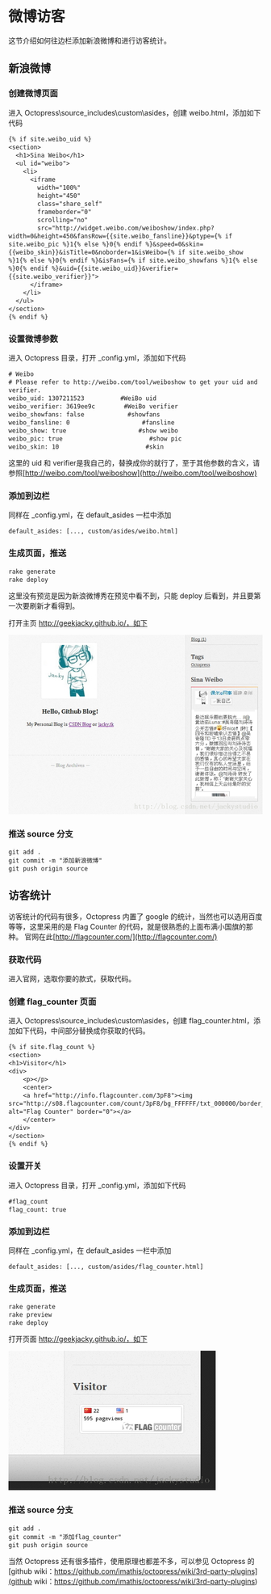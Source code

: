 # 微博访客

这节介绍如何往边栏添加新浪微博和进行访客统计。

## 新浪微博

### 创建微博页面

进入 Octopress\source\_includes\custom\asides，创建 weibo.html，添加如下代码

```
{% if site.weibo_uid %}  
<section>  
  <h1>Sina Weibo</h1>  
  <ul id="weibo">  
    <li>  
      <iframe   
        width="100%"   
        height="450"   
        class="share_self"   
        frameborder="0"   
        scrolling="no"   
        src="http://widget.weibo.com/weiboshow/index.php?width=0&height=450&fansRow={{site.weibo_fansline}}&ptype={% if site.weibo_pic %}1{% else %}0{% endif %}&speed=0&skin={{weibo_skin}}&isTitle=0&noborder=1&isWeibo={% if site.weibo_show %}1{% else %}0{% endif %}&isFans={% if site.weibo_showfans %}1{% else %}0{% endif %}&uid={{site.weibo_uid}}&verifier={{site.weibo_verifier}}">  
      </iframe>  
    </li>  
  </ul>  
</section>  
{% endif %}  
```

### 设置微博参数

进入 Octopress 目录，打开 _config.yml，添加如下代码

```
# Weibo  
# Please refer to http://weibo.com/tool/weiboshow to get your uid and verifier.   
weibo_uid: 1307211523          #WeiBo uid  
weibo_verifier: 3619ee9c        #WeiBo verifier  
weibo_showfans: false            #showfans  
weibo_fansline: 0                    #fansline  
weibo_show: true                    #show weibo  
weibo_pic: true                        #show pic  
weibo_skin: 10                        #skin  
```

这里的 uid 和 verifier是我自己的，替换成你的就行了，至于其他参数的含义，请参照[http://weibo.com/tool/weiboshow](http://weibo.com/tool/weiboshow)

### 添加到边栏

同样在 _config.yml，在 default_asides 一栏中添加

```
default_asides: [..., custom/asides/weibo.html]   
```

### 生成页面，推送

```
rake generate  
rake deploy  
```

这里没有预览是因为新浪微博秀在预览中看不到，只能 deploy 后看到，并且要第一次要刷新才看得到。

打开主页 http://geekjacky.github.io/，如下

![](images/deployblog.jpg)

### 推送 source 分支

```
git add .  
git commit -m "添加新浪微博"  
git push origin source 
```

## 访客统计

访客统计的代码有很多，Octopress 内置了 google 的统计，当然也可以选用百度等等，这里采用的是 Flag Counter 的代码，就是很熟悉的上面布满小国旗的那种。
官网在此[http://flagcounter.com/](http://flagcounter.com/) 

### 获取代码

进入官网，选取你要的款式，获取代码。

### 创建 flag_counter 页面

进入 Octopress\source\_includes\custom\asides，创建 flag_counter.html，添加如下代码，中间部分替换成你获取的代码。

```
{% if site.flag_count %}  
<section>  
<h1>Visitor</h1>  
<div>  
    <p></p>  
    <center>  
    <a href="http://info.flagcounter.com/3pF8"><img src="http://s08.flagcounter.com/count/3pF8/bg_FFFFFF/txt_000000/border_CCCCCC/columns_3/maxflags_12/viewers_3/labels_0/pageviews_1/flags_0/" alt="Flag Counter" border="0"></a>  
    </center>  
</div>  
</section>  
{% endif %}  
```

### 设置开关

进入 Octopress 目录，打开 _config.yml，添加如下代码

```
#flag_count  
flag_count: true  
```

### 添加到边栏

同样在 _config.yml，在 default_asides 一栏中添加

```
default_asides: [..., custom/asides/flag_counter.html]   
```

### 生成页面，推送

```
rake generate  
rake preview  
rake deploy  
```

打开页面 http://geekjacky.github.io/，如下

![](images/visitor.jpg)

### 推送 source 分支

```
git add .  
git commit -m "添加flag_counter"  
git push origin source  
```

当然 Octopress 还有很多插件，使用原理也都差不多，可以参见 Octopress 的[github wiki：https://github.com/imathis/octopress/wiki/3rd-party-plugins](github wiki：https://github.com/imathis/octopress/wiki/3rd-party-plugins)











